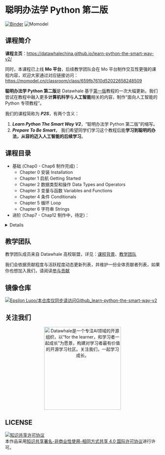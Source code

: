 # 聪明办法学 Python 第二版

[![Binder](https://mybinder.org/badge_logo.svg)](https://nbviewer.org/github/datawhalechina/learn-python-the-smart-way-v2/tree/main/slides/)
![Momodel](https://img.shields.io/badge/Mo%E5%B9%B3%E5%8F%B0-%E4%BA%A4%E4%BA%92%E6%80%A7%E8%AF%BE%E7%A8%8B-blue?link=https%3A%2F%2Fmomodel.cn%2Fclassroom%2Fclass%2F659fb7610d52022658248509)

## 课程简介

**课程主页**：<https://datawhalechina.github.io/learn-python-the-smart-way-v2/>

同时，本课程已上线 **Mo 平台**，后续教学团队会在 Mo 平台制作交互性更强的课程内容，欢迎大家通过对应链接访问：<https://momodel.cn/classroom/class/659fb7610d52022658248509>

**聪明办法学 Python 第二版**是 Datawhale 基于[第一版](https://github.com/datawhalechina/learn-python-the-smart-way)教程的一次大幅更新。我们尝试在教程中融入更多**计算机科学**与**人工智能**相关的内容，制作“面向人工智能的 Python 专项教程”。

我们的课程简称为 ***P2S***，有两个含义：

1. ***Learn Python The Smart Way V2***，“聪明办法学 Python 第二版”的缩写。
2. ***Prepare To Be Smart***， 我们希望同学们学习这个教程后能**学习到聪明的办法，从容的迈入人工智能的后续学习**。

## 课程目录

- 基础 (Chap0 - Chap6 制作完成)：
  - Chapter 0 安装 Installation
  - Chapter 1 启航 Getting Started
  - Chapter 2 数据类型和操作 Data Types and Operators
  - Chapter 3 变量与函数 Variables and Functions
  - Chapter 4 条件 Conditionals
  - Chapter 5 循环 Loop
  - Chapter 6 字符串 Strings
- 进阶 (Chap7 - Chap12 制作中，待定)：

<details>
<ul>
    <li>Chapter 7 Lists and Tuples</li>
    <li>Chapter 8 Sets</li>
    <li>Chapter 9 Dictionaries</li>
    <li>Chapter 10 Object Oriented Programming Part 1</li>
    <li>Chapter 11 Object Oriented Programming Part 2</li>
    <li>...</li>
</details>

## 教学团队

教学团队成员来自 Datawhale 高校联盟，详见：[课程背景](https://datawhalechina.github.io/learn-python-the-smart-way-v2/Index/background/)、[教学团队](https://datawhalechina.github.io/learn-python-the-smart-way-v2/Team/team/)

我们会依据贡献程度与活跃程度动态更新列表，并维护一份全体贡献者列表，如果你也想加入我们，请阅读[参与贡献](https://datawhalechina.github.io/learn-python-the-smart-way-v2/Contribute/contribute/)

## 镜像仓库

[![Epsilon Luoo/本仓库仅同步请访问Github_learn-python-the-smart-way-v2](https://gitee.com/anine09/learn-python-the-smart-way-v2/widgets/widget_card.svg?colors=ffffff,1e252b,323d47,455059,d7deea,99a0ae)](https://gitee.com/anine09/learn-python-the-smart-way-v2)

## 关注我们

<div align=center><img src="resources/datawhale_wechat_qrcode.jpeg" width = "250" height = "270" alt="Datawhale是一个专注AI领域的开源组织，以“for the learner，和学习者一起成长”为愿景，构建对学习者最有价值的开源学习社区。关注我们，一起学习成长。"></div>

## LICENSE

<a rel="license" href="http://creativecommons.org/licenses/by-nc-sa/4.0/"><img alt="知识共享许可协议" style="border-width:0" src="https://img.shields.io/badge/license-CC%20BY--NC--SA%204.0-lightgrey" /></a><br />本作品采用<a rel="license" href="http://creativecommons.org/licenses/by-nc-sa/4.0/">知识共享署名-非商业性使用-相同方式共享 4.0 国际许可协议</a>进行许可。
